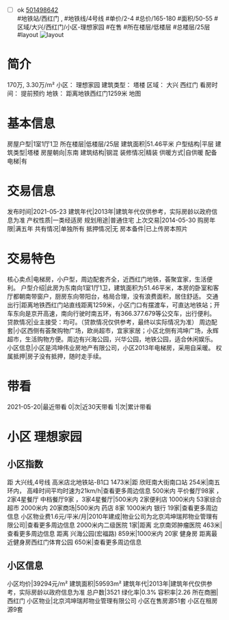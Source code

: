 - [ ] ok [501498642](https://bj.5i5j.com/ershoufang/501498642.html)  
 #地铁站/西红门 ,  #地铁线/4号线
#单价/2-4 #总价/165-180 #面积/50-55   #区域/大兴/西红门/小区-理想家园 #在售 #所在楼层/低楼层 #总楼层/25层 #layout 
![layout](http://image2a.5i5j.com/bdir/layout/cf9d44065cc747a1a97ef68276e12d70.jpg_P5.jpg) 
# 简介 
 170万,  3.30万/m² 
小区： 理想家园
建筑类型： 塔楼
区域： 大兴 西红门
看房时间： 提前预约
地铁： 距离地铁西红门1259米 地图
# 基本信息 
 房屋户型|1室1厅1卫
所在楼层|低楼层/25层
建筑面积|51.46平米
户型结构|平层
建筑类型|塔楼
房屋朝向|东南
建筑结构|钢混
装修情况|精装
供暖方式|自供暖
配备电梯|有
# 交易信息 
 发布时间|2021-05-23
建筑年代|2013年|建筑年代仅供参考，实际房龄以政府信息为准
产权性质|一类经适房
规划用途|普通住宅
上次交易|2014-05-30
购房年限|满五年
共有情况|单独所有
抵押情况|无
房本备件|已上传房本照片
# 交易特色 
 核心卖点|电梯房，小户型，周边配套齐全，近西红门地铁，荟聚宜家，生活便利。
户型介绍|此房为东南向1室1厅1卫，建筑面积为51.46平米，本房的卧室和客厅都朝南带窗户，厨房东向带阳台，格局合理，没有浪费面积，居住舒适。
交通出行|距离地铁西红门站直线距离1259米，小区门口有摆渡车，可直达地铁站；开车东向是京开高速，南向行驶时南五环，有366.377.679等公交车，出行便利。
贷款情况|业主接受：均可。（贷款情况仅供参考，最终以实际情况为准）
周边配套|小区西侧有荟聚购物广场，欧尚超市，宜家家居；小区北侧有鸿坤广场，永辉超市，生活购物方便。周边有兴海公园，兴华公园，地铁公园，适合休闲娱乐。
小区信息|小区是鸿坤伟业房地产有限公司，小区2013年电梯房，采用自采暖。
权属抵押|房子没有抵押，随时走手续。
# 带看 
 2021-05-20|最近带看	 0|次|近30天带看	 1|次|累计带看
# 小区 理想家园
## 小区指数 
 距 大兴线,4号线 高米店北地铁站-B1口 1473米|距 欣旺南大街南口站 254米|南五环内， 高峰时间平均时速为21km/h|查看更多周边信息
500米内 平价餐厅98家 ，2家4星餐厅
中档餐厅9家 ，3家4星餐厅|500米内 2家便利店
1000米内 53家综合超市
2000米内 20家商场|500米内 药店 8家
1000米内 银行 19家|查看更多周边信息
小区物业费1.6元/平米/月|2010年建成|物业公司为北京鸿坤瑞邦物业管理有限公司|查看更多周边信息
2000米内二级医院 1家|距离 北京南郊肿瘤医院  463米|查看更多周边信息
距离 兴海公园(宏福路) 859米|1000米内 20家 健身房
距离最近健身房西红门体育公园 650米|查看更多周边信息
## 小区信息 
 小区均价|39294元/m²
建筑面积|59593m²
建筑年代|2013年|建筑年代仅供参考，实际房龄以政府信息为准
总户数|3521
绿化率|0.3%
容积率|2.26
所在商圈|西红门
小区物业|北京鸿坤瑞邦物业管理有限公司
小区在售房源51套
小区在租房源9套
